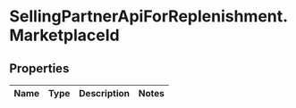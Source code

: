 # SellingPartnerApiForReplenishment.MarketplaceId

## Properties
Name | Type | Description | Notes
------------ | ------------- | ------------- | -------------


